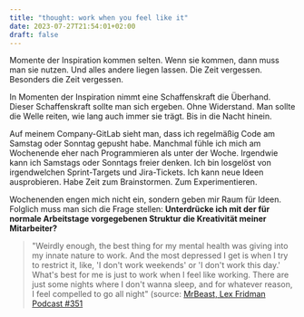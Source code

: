 ```yaml
---
title: "thought: work when you feel like it"
date: 2023-07-27T21:54:01+02:00
draft: false
---
```


Momente der Inspiration kommen selten. 
Wenn sie kommen, dann muss man sie nutzen.
Und alles andere liegen lassen.
Die Zeit vergessen.
Besonders die Zeit vergessen.

In Momenten der Inspiration nimmt eine Schaffenskraft die Überhand.
Dieser Schaffenskraft sollte man sich ergeben.
Ohne Widerstand.
Man sollte die Welle reiten, wie lang auch immer sie trägt. 
Bis in die Nacht hinein.

Auf meinem Company-GitLab sieht man, dass ich regelmäßig Code am Samstag oder Sonntag gepusht habe.
Manchmal fühle ich mich am Wochenende eher nach Programmieren als unter der Woche.
Irgendwie kann ich Samstags oder Sonntags freier denken.
Ich bin losgelöst von irgendwelchen Sprint-Targets und Jira-Tickets.
Ich kann neue Ideen ausprobieren.
Habe Zeit zum Brainstormen. Zum Experimentieren.

Wochenenden engen mich nicht ein, sondern geben mir Raum für Ideen. Folglich muss man sich die Frage stellen: **Unterdrücke ich mit der für normale Arbeitstage vorgegebenen Struktur die Kreativität meiner Mitarbeiter?**

> "Weirdly enough, the best thing for my mental health was giving into my innate nature to work. And the most depressed I get is when I try to restrict it, like, 'I don't work weekends' or 'I don't work this day.' What's best for me is just to work when I feel like working. There are just some nights where I don't wanna sleep, and for whatever reason, I feel compelled to go all night" (source: [MrBeast, Lex Fridman Podcast #351](https://www.youtube.com/watch?v=Z3_PwvvfxIU)
